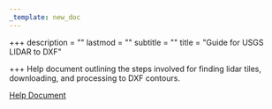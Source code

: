 ```yaml
---
_template: new_doc
---
```


+++
description = ""
lastmod = ""
subtitle = ""
title = "Guide for USGS LIDAR to DXF"

+++
Help document outlining the steps involved for finding lidar tiles, downloading, and processing to DXF contours.

[Help Document](https://ztools.blob.core.windows.net/$root/GeoSync_Z-Tools_USGS123Guide_DXFContours.pdf)
